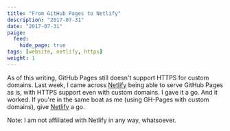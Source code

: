```yaml
---
title: "From GitHub Pages to Netlify"
description: "2017-07-31"
date: "2017-07-31"
paige:
  feed:
    hide_page: true
tags: [website, netlify, https]
weight: 1
---
```


As of this writing, GitHub Pages still doesn't support HTTPS for custom domains. Last week, I came across [Netlify](https://www.netlify.com/github-pages-vs-netlify/) being able to serve GitHub Pages as is, with HTTPS support even with custom domains. I gave it a go. And it worked. If you're in the same boat as me (using GH-Pages with custom domains), give [Netlify](https://www.netlify.com/) a go.

Note: I am not affiliated with Netlify in any way, whatsoever.

<br>
